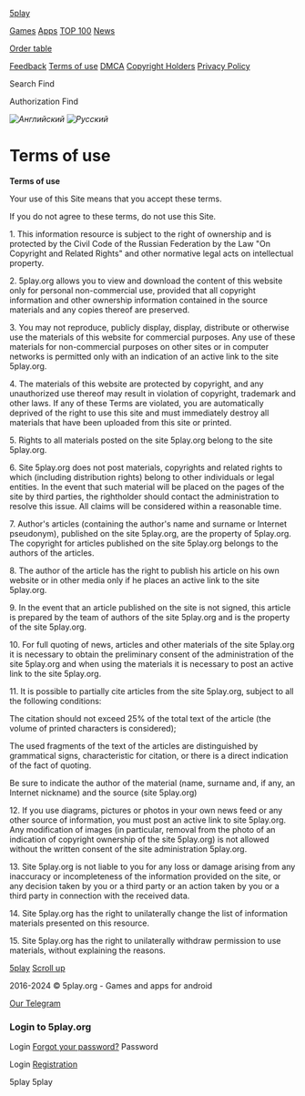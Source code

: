 [5play](https://5play.org/en/ "5play")

[Games](https://5play.org/en/android/games/) [Apps](https://5play.org/en/android/apps/) [TOP 100](https://5play.org/en/top-100-best-android-games-apk.html) [News](https://5play.org/en/news/)

[Order table](https://5play.org/?do=orders&lang=en)

[Feedback](https://5play.org/?do=feedback&lang=en) [Terms of use](https://5play.org/en/copyright.html) [DMCA](https://5play.org/en/disclaimer.html) [Copyright Holders](https://5play.org/en/pravoobl.html) [Privacy Policy](https://5play.org/en/%D0%BF%D0%BE%D0%BB%D0%B8%D1%82%D0%B8%D0%BA%D0%B0-%D0%BA%D0%BE%D0%BD%D1%84%D0%B8%D0%B4%D0%B5%D0%BD%D1%86%D0%B8%D0%B0%D0%BB%D1%8C%D0%BD%D0%BE%D1%81%D1%82%D0%B8.html)

Search  Find

  

Authorization Find

_![Английский](/templates/5p/images/flag_en.png "Английский")_ _![Русский](/templates/5p/images/flag_ru.png "Русский")_

Terms of use
============

**Terms of use**

  

Your use of this Site means that you accept these terms.

If you do not agree to these terms, do not use this Site.

  

1\. This information resource is subject to the right of ownership and is protected by the Civil Code of the Russian Federation by the Law "On Copyright and Related Rights" and other normative legal acts on intellectual property.

  

2\. 5play.org allows you to view and download the content of this website only for personal non-commercial use, provided that all copyright information and other ownership information contained in the source materials and any copies thereof are preserved.

  

3\. You may not reproduce, publicly display, display, distribute or otherwise use the materials of this website for commercial purposes. Any use of these materials for non-commercial purposes on other sites or in computer networks is permitted only with an indication of an active link to the site 5play.org.

  

4\. The materials of this website are protected by copyright, and any unauthorized use thereof may result in violation of copyright, trademark and other laws. If any of these Terms are violated, you are automatically deprived of the right to use this site and must immediately destroy all materials that have been uploaded from this site or printed.

  

5\. Rights to all materials posted on the site 5play.org belong to the site 5play.org.

  

6\. Site 5play.org does not post materials, copyrights and related rights to which (including distribution rights) belong to other individuals or legal entities. In the event that such material will be placed on the pages of the site by third parties, the rightholder should contact the administration to resolve this issue. All claims will be considered within a reasonable time.

  

7\. Author's articles (containing the author's name and surname or Internet pseudonym), published on the site 5play.org, are the property of 5play.org. The copyright for articles published on the site 5play.org belongs to the authors of the articles.

  

8\. The author of the article has the right to publish his article on his own website or in other media only if he places an active link to the site 5play.org.

  

9\. In the event that an article published on the site is not signed, this article is prepared by the team of authors of the site 5play.org and is the property of the site 5play.org.

  

10\. For full quoting of news, articles and other materials of the site 5play.org it is necessary to obtain the preliminary consent of the administration of the site 5play.org and when using the materials it is necessary to post an active link to the site 5play.org.

  

11\. It is possible to partially cite articles from the site 5play.org, subject to all the following conditions:

The citation should not exceed 25% of the total text of the article (the volume of printed characters is considered);

The used fragments of the text of the articles are distinguished by grammatical signs, characteristic for citation, or there is a direct indication of the fact of quoting.

Be sure to indicate the author of the material (name, surname and, if any, an Internet nickname) and the source (site 5play.org)

  

12\. If you use diagrams, pictures or photos in your own news feed or any other source of information, you must post an active link to site 5play.org. Any modification of images (in particular, removal from the photo of an indication of copyright ownership of the site 5play.org) is not allowed without the written consent of the site administration 5play.org.

  

13\. Site 5play.org is not liable to you for any loss or damage arising from any inaccuracy or incompleteness of the information provided on the site, or any decision taken by you or a third party or an action taken by you or a third party in connection with the received data.

  

14\. Site 5play.org has the right to unilaterally change the list of information materials presented on this resource.

  

15\. Site 5play.org has the right to unilaterally withdraw permission to use materials, without explaining the reasons.

[5play](https://5play.org/en/ "5play") [Scroll up](https://5play.org/en/ "Наверх")

2016-2024 © 5play.org - Games and apps for android

[Our Telegram](https://t.me/+NuCc8y6KVbAyYmFi)

### Login to 5play.org

[](https://www.facebook.com/dialog/oauth?client_id=281507214574045&redirect_uri=https%3A%2F%2F5play.org%2Findex.php%3Fdo%3Dauth-social%26provider%3Dfc&scope=public_profile%2Cemail&display=popup&state=bc7a9f6247c0c4d1ddd5e8c7f8b499b8&response_type=code)[](https://accounts.google.com/o/oauth2/auth?client_id=609340283350-apppi0njujq31fe388ckhmtvsv9optgk.apps.googleusercontent.com&redirect_uri=https%3A%2F%2F5play.org%2Findex.php%3Fdo%3Dauth-social%26provider%3Dgoogle&scope=https%3A%2F%2Fwww.googleapis.com%2Fauth%2Fuserinfo.email+https%3A%2F%2Fwww.googleapis.com%2Fauth%2Fuserinfo.profile&state=bc7a9f6247c0c4d1ddd5e8c7f8b499b8&response_type=code)

Login  [Forgot your password?](https://5play.org/index.php?do=lostpassword&lang=en) Password  

Login [Registration](https://5play.org/index.php?do=register&lang=en)

5play 5play